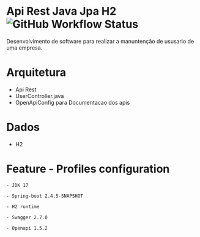 # Api Rest Java Jpa H2 ![GitHub Workflow Status](https://img.shields.io/github/actions/workflow/status/alexjosesilva/api-rest-java-jpa-h2/maven)

Desenvolvimento de software para realizar a manuntenção de ususario de uma empresa.

# Arquitetura
   - Api Rest
   - UserController.java  
   - OpenApiConfig para Documentacao dos apis

# Dados
  - H2
  
# Feature - Profiles configuration

	- JDK 17
	
	- Spring-boot 2.4.5-SNAPSHOT
	
	- H2 runtime
	
	- Swagger 2.7.0
	
	- Openapi 1.5.2
